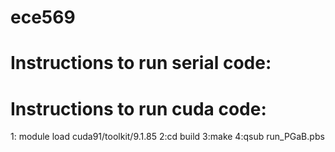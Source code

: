 # ece569

# Instructions to run serial code:



# Instructions to run cuda code:
1: module load cuda91/toolkit/9.1.85 
2:cd build
3:make
4:qsub run_PGaB.pbs
